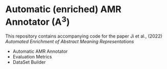# Automatic (enriched) AMR Annotator (A<sup>3</sup>)

This repository contains accompanying code for the paper Ji et al., (2022) *Automated Enrichment of Abstract Meaning Representations*

- Automatic AMR Annotator
- Evaluation Metrics
- DataSet Builder
